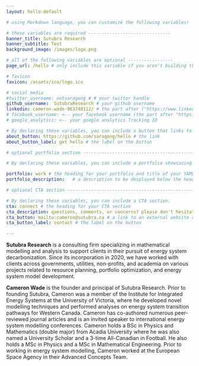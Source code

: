```yaml
---
layout: hello-default

# using Markdown language, you can customize the following variables!

# these variables are required -------------------------------
banner_title: Sutubra Research
banner_subtitle: Test
background_image: /images/logo.png

# all of the following variables are optional -----------------
page_url: /hello # only include this variable if you aren't building the page to your primary domain

# favicon
favicon: /assets/ico/logo.ico

# social media
#twitter_username: notsaragong # # your twitter handle
github_username:  SutubraResearch # your github username
linkedin: cameron-wade-963748112/ # the part after ("https://www.linkedin.com/in/...")
# facebook_username: <-- your facebook username (the part after "https://www.facebook.com/...")
# google_analytics: <-- your google analytics Tracking ID

# By declaring these variables, you can include a button that links to an external website or to media.
about_button: https://github.com/saragong/hello # the link
about_button_label: get hello # the label on the button

# optional portfolio section ------------------------------------------

# By declaring these variables, you can include a portfolio showcasing your work and organize your portfolio's items into a custom layout, all without adding any CSS. In addition, you must 1) create an HTML file in the_includes folder for each project with the text you'd like to display, and 2) create a YAML file in the _data folder describing the order in which each project should be shown and categorized. See `/includes/example.html` and `/_data/work.yml` for examples.

portfolio: work # the heading for your portfolio and title of your YAML file
portfolio_description:   # a description to be desplayed below the heading and above the content

# optional CTA section --------------------------------------------------

# By declaring these variables, you can include a CTA section.
cta: connect # the heading for your CTA section
cta_description: questions, comments, or concerns? please don't hesitate to reach out. # a description to be desplayed below the heading and above the content
cta_button: mailto:cameron@sutubra.ca # a link to an external website or to media
cta_button_label: contact # the label on the button

---			
```

[//]: # (write a bit about yourself here)


**Sutubra Research** is a consulting firm specializing in mathematical modelling and analysis to support clients in their pursuit of energy system decarbonization. Since its incorporation in 2020, we have worked with clients across governments, utilities, non-profits, and academia on various projects related to resource planning, portfolio optimization, and energy system model development.

**Cameron Wade** is the founder and principal of Sutubra Research. Prior to founding Sutubra, Cameron was a member of the Institute for Integrated Energy Systems at the University of Victoria, where he developed novel modelling techniques and performed analyses on energy system transition pathways for Western Canada. Cameron has co-authored numerous peer-reviewed journal articles and is an invited speaker to international energy system modelling conferences. Cameron holds a BSc in Physics and Mathematics (double major) from Acadia University where he was also named a University Scholar and a 3-time All-Canadian in Football. He also holds a MSc in Physics and a MSc in Mathematical Engineering. Prior to working in energy system modelling, Cameron worked at the European Space Agency in their Advanced Concepts Team.
